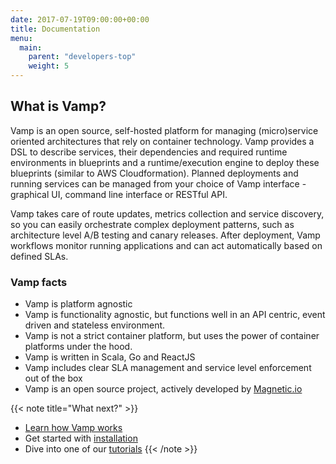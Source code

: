 ```yaml
---
date: 2017-07-19T09:00:00+00:00
title: Documentation
menu:
  main:
    parent: "developers-top"
    weight: 5
---
```


## What is Vamp?

Vamp is an open source, self-hosted platform for managing (micro)service oriented architectures that rely on container technology. Vamp provides a DSL to describe services, their dependencies and required runtime environments in blueprints and a runtime/execution engine to deploy these blueprints (similar to AWS Cloudformation). Planned deployments and running services can be managed from your choice of Vamp interface - graphical UI, command line interface or RESTful API.

Vamp takes care of route updates, metrics collection and service discovery, so you can easily orchestrate complex deployment patterns, such as architecture level A/B testing and canary releases.
After deployment, Vamp workflows monitor running applications and can act automatically based on defined SLAs.  

### Vamp facts

* Vamp is platform agnostic
* Vamp is functionality agnostic, but functions well in an API centric, event driven and stateless environment.
* Vamp is not a strict container platform, but uses the power of container platforms under the hood.
* Vamp is written in Scala, Go and ReactJS
* Vamp includes clear SLA management and service level enforcement out of the box
* Vamp is an open source project, actively developed by [Magnetic.io](/about/about_us/about)


{{< note title="What next?" >}}
* [Learn how Vamp works](/documentation/how-vamp-works/architecture-and-components/)
* Get started with [installation](/documentation/installation/overview)
* Dive into one of our [tutorials](/documentation/tutorials/overview)
{{< /note >}}
